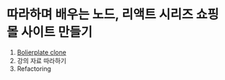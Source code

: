 <h1> 따라하며 배우는 노드, 리액트 시리즈  
쇼핑몰 사이트 만들기</h1>

1. [Bolierplate clone](https://github.com/jaewonhimnae/boilerplate-mern-stack)
2. 강의 자료 따라하기
3. Refactoring
